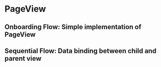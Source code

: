 # PageView
## Onboarding Flow: Simple implementation of PageView
## Sequential Flow: Data binding between child and parent view
